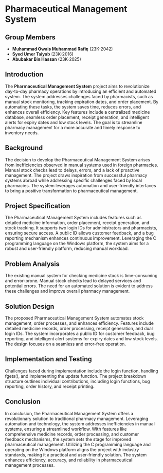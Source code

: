 # Pharmaceutical Management System

## Group Members
- **Muhammad Owais Muhammad Rafiq** (23K-2042)
- **Syed Umer Taiyab** (23K-2016)
- **Abubakar Bin Hassan** (23K-2025)

## Introduction

The **Pharmaceutical Management System** project aims to revolutionize day-to-day pharmacy operations by introducing an efficient and automated system. The system addresses challenges faced by pharmacists, such as manual stock monitoring, tracking expiration dates, and order placement. By automating these tasks, the system saves time, reduces errors, and enhances overall efficiency. Key features include a centralized medicine database, seamless order placement, receipt generation, and intelligent alerts for expiry dates and low stock levels. The goal is to streamline pharmacy management for a more accurate and timely response to inventory needs.

## Background

The decision to develop the Pharmaceutical Management System arises from inefficiencies observed in manual systems used in foreign pharmacies. Manual stock checks lead to delays, errors, and a lack of proactive management. The project draws inspiration from successful pharmacy systems abroad while addressing specific challenges faced by local pharmacies. The system leverages automation and user-friendly interfaces to bring a positive transformation to pharmaceutical management.

## Project Specification

The Pharmaceutical Management System includes features such as detailed medicine information, order placement, receipt generation, and stock tracking. It supports two login IDs for administrators and pharmacists, ensuring secure access. A public ID allows customer feedback, and a bug reporting mechanism enhances continuous improvement. Leveraging the C programming language on the Windows platform, the system aims for a robust and user-friendly platform, reducing manual workload.

## Problem Analysis

The existing manual system for checking medicine stock is time-consuming and error-prone. Manual stock checks lead to delayed services and potential errors. The need for an automated solution is evident to address these challenges and improve overall pharmacy management.

## Solution Design

The proposed Pharmaceutical Management System automates stock management, order processes, and enhances efficiency. Features include detailed medicine records, order processing, receipt generation, and dual login IDs. The system incorporates a public ID for customer feedback, bug reporting, and intelligent alert systems for expiry dates and low stock levels. The design focuses on a seamless and error-free operation.

## Implementation and Testing

Challenges faced during implementation include the login function, handling fgets(), and implementing the update function. The project breakdown structure outlines individual contributions, including login functions, bug reporting, order history, and receipt printing.

## Conclusion

In conclusion, the Pharmaceutical Management System offers a revolutionary solution to traditional pharmacy management. Leveraging automation and technology, the system addresses inefficiencies in manual systems, ensuring a streamlined workflow. With features like comprehensive medicine records, order processing, and customer feedback mechanisms, the system sets the stage for improved pharmaceutical management. Utilizing the C programming language and operating on the Windows platform aligns the project with industry standards, making it a practical and user-friendly solution. The system enhances efficiency, accuracy, and reliability in pharmaceutical management processes.
